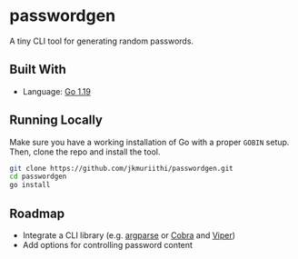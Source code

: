 # passwordgen

A tiny CLI tool for generating random passwords.

## Built With
- Language: [Go 1.19](https://go.dev/)

## Running Locally
Make sure you have a working installation of Go with a proper `GOBIN` setup. Then, clone the repo and install the tool.
```bash
git clone https://github.com/jkmuriithi/passwordgen.git
cd passwordgen
go install
```

## Roadmap
- Integrate a CLI library (e.g. [argparse](https://github.com/akamensky/argparse) or [Cobra](https://github.com/spf13/cobra) and [Viper](https://github.com/spf13/viper))
- Add options for controlling password content

